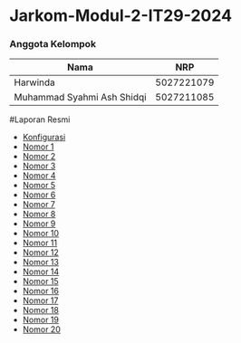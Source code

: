 # Jarkom-Modul-2-IT29-2024

### Anggota Kelompok
| Nama | NRP |
|---------|---------|
| Harwinda | 5027221079   |
| Muhammad Syahmi Ash Shidqi | 5027211085   |

#Laporan Resmi

- [Konfigurasi](#topologi)
- [Nomor 1](#soal-1)
- [Nomor 2](#soal-2)
- [Nomor 3](#soal-3)
- [Nomor 4](#soal-4)
- [Nomor 5](#soal-5)
- [Nomor 6](#soal-6)
- [Nomor 7](#soal-7)
- [Nomor 8](#soal-8)
- [Nomor 9](#soal-9)
- [Nomor 10](#soal-10)
- [Nomor 11](#soal-11)
- [Nomor 12](#soal-12)
- [Nomor 13](#soal-13)
- [Nomor 14](#soal-14)
- [Nomor 15](#soal-15)
- [Nomor 16](#soal-16)
- [Nomor 17](#soal-17)
- [Nomor 18](#soal-18)
- [Nomor 19](#soal-19)
- [Nomor 20](#soal-20)

<a name="topologi"></a>

<a name="soal-1"></a>

<a name="soal-2"></a>

<a name="soal-3"></a>

<a name="soal-4"></a>

<a name="soal-5"></a>

<a name="soal-6"></a>

<a name="soal-7"></a>

<a name="soal-8"></a>

<a name="soal-9"></a>

<a name="soal-10"></a>

<a name="soal-11"></a>

<a name="soal-12"></a>

<a name="soal-13"></a>

<a name="soal-14"></a>

<a name="soal-15"></a>

<a name="soal-16"></a>

<a name="soal-17"></a>

<a name="soal-18"></a>

<a name="soal-19"></a>

<a name="soal-20"></a>

